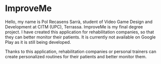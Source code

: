 # ImproveMe
Hello, my name is Pol Recasens Sarrà, student of Video Game Design and Development at CITM (UPC), Terrassa. 
ImproveMe is my final degree project. I have created this application for rehabilitation companies, so that they can better monitor their patients.
It is currently not available on Google Play as it is still being developed.

Thanks to this application, rehabilitation companies or personal trainers can create personalized routines for their patients and better monitor them. 
